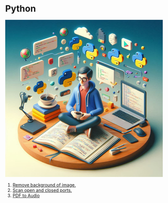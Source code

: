 # Python

![](python-readme.jpg)

1. [Remove background of image.](https://github.com/isaguler/python-projects/tree/master/remove-background)
2. [Scan open and closed ports.](https://github.com/isaguler/python-projects/tree/master/port-scan)
3. [PDF to Audio](https://github.com/isaguler/python-projects/tree/master/pdf-to-audio)
